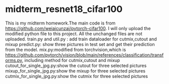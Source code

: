 # midterm_resnet18_cifar100

This is my midterm homework.The main code is from https://github.com/weiaicunzai/pytorch-cifar100. I will only upload the modified python file to this project. All the unchanged files are not uploaded.
train.py and util.py : add train dataloader for cutmix,cutout and mixup
predict.py: show three pictures in test set and get their prediction from the model.
mix.py:modified from torchvision,which is https://github.com/pytorch/vision/blob/main/references/classification/transforms.py, including method for cutmix,cutout and mixup
cutout_for_single_jpg.py:show the cutout for three selected pictures
mixup_for_single_jpg.py:show the mixup for three selected pictures
cutmix_for_single_jpg.py:show the cutmix for three selected pictures
